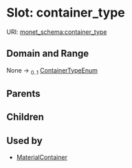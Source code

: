 
# Slot: container_type




URI: [monet_schema:container_type](http://example.com/monet_schema/container_type)


## Domain and Range

None &#8594;  <sub>0..1</sub> [ContainerTypeEnum](ContainerTypeEnum.md)

## Parents


## Children


## Used by

 * [MaterialContainer](MaterialContainer.md)
